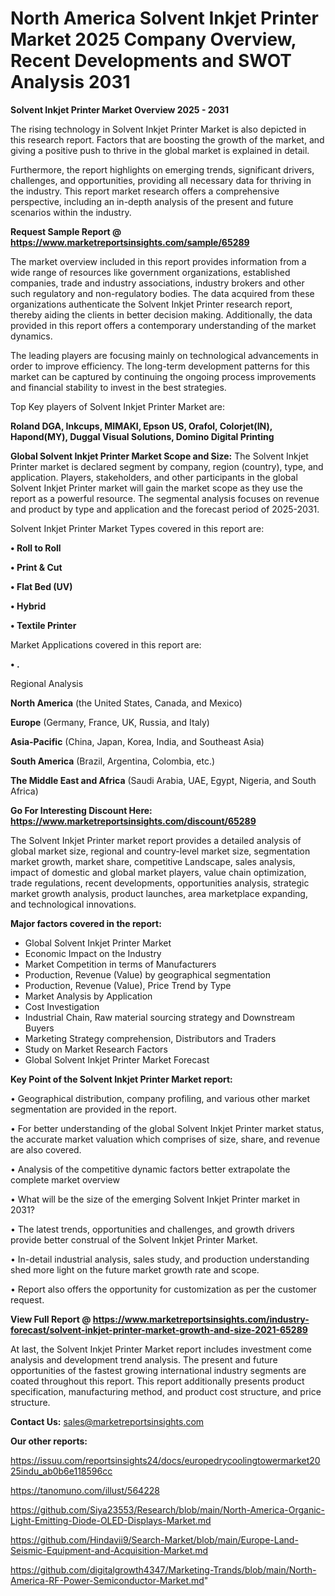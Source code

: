# North America Solvent Inkjet Printer Market 2025 Company Overview, Recent Developments and SWOT Analysis 2031

<Strong> Solvent Inkjet Printer Market Overview 2025 - 2031</strong>

The rising technology in Solvent Inkjet Printer Market is also depicted in this research report. Factors that are boosting the growth of the market, and giving a positive push to thrive in the global market is explained in detail.

Furthermore, the report highlights on emerging trends, significant drivers, challenges, and opportunities, providing all necessary data for thriving in the industry. This report market research offers a comprehensive perspective, including an in-depth analysis of the present and future scenarios within the industry.

<strong>Request Sample Report @ <a href=https://www.marketreportsinsights.com/sample/65289>https://www.marketreportsinsights.com/sample/65289</a></strong>

The market overview included in this report provides information from a wide range of resources like government organizations, established companies, trade and industry associations, industry brokers and other such regulatory and non-regulatory bodies. The data acquired from these organizations authenticate the Solvent Inkjet Printer research report, thereby aiding the clients in better decision making. Additionally, the data provided in this report offers a contemporary understanding of the market dynamics.

The leading players are focusing mainly on technological advancements in order to improve efficiency. The long-term development patterns for this market can be captured by continuing the ongoing process improvements and financial stability to invest in the best strategies.

Top Key players of Solvent Inkjet Printer Market are:

<strong>Roland DGA, Inkcups, MIMAKI, Epson US, Orafol, Colorjet(IN), Hapond(MY), Duggal Visual Solutions, Domino Digital Printing</strong>

<strong><b>Global Solvent Inkjet Printer Market Scope and Size:</b></strong>
The Solvent Inkjet Printer market is declared segment by company, region (country), type, and application. Players, stakeholders, and other participants in the global Solvent Inkjet Printer market will gain the market scope as they use the report as a powerful resource. The segmental analysis focuses on revenue and product by type and application and the forecast period of 2025-2031.

Solvent Inkjet Printer Market Types covered in this report are:

<strong>• Roll to Roll

• Print & Cut

• Flat Bed (UV)

• Hybrid

• Textile Printer</strong>

Market Applications covered in this report are:

<strong>• .</strong> 

Regional Analysis

<strong>North America</strong> (the United States, Canada, and Mexico)

<strong>Europe</strong> (Germany, France, UK, Russia, and Italy)

<strong>Asia-Pacific</strong> (China, Japan, Korea, India, and Southeast Asia)

<strong>South America</strong> (Brazil, Argentina, Colombia, etc.)

<strong>The Middle East and Africa</strong> (Saudi Arabia, UAE, Egypt, Nigeria, and South Africa)

<strong>Go For Interesting Discount Here: <a href=https://www.marketreportsinsights.com/discount/65289>https://www.marketreportsinsights.com/discount/65289</a></strong>

The Solvent Inkjet Printer market report provides a detailed analysis of global market size, regional and country-level market size, segmentation market growth, market share, competitive Landscape, sales analysis, impact of domestic and global market players, value chain optimization, trade regulations, recent developments, opportunities analysis, strategic market growth analysis, product launches, area marketplace expanding, and technological innovations.

<strong><b>Major factors covered in the report:</b></strong>
<ul>
  <li>Global Solvent Inkjet Printer Market </li>
  <li>Economic Impact on the Industry</li>
  <li>Market Competition in terms of Manufacturers</li>
  <li>Production, Revenue (Value) by geographical segmentation</li>
  <li>Production, Revenue (Value), Price Trend by Type</li>
  <li>Market Analysis by Application</li>
  <li>Cost Investigation</li>
  <li>Industrial Chain, Raw material sourcing strategy and Downstream Buyers</li>
  <li>Marketing Strategy comprehension, Distributors and Traders</li>
  <li>Study on Market Research Factors</li>
  <li>Global Solvent Inkjet Printer Market Forecast</li>
</ul>

<strong><b>Key Point of the Solvent Inkjet Printer Market report:</b></strong>

• Geographical distribution, company profiling, and various other market segmentation are provided in the report.

• For better understanding of the global Solvent Inkjet Printer market status, the accurate market valuation which comprises of size, share, and revenue are also covered.

• Analysis of the competitive dynamic factors better extrapolate the complete market overview

• What will be the size of the emerging Solvent Inkjet Printer market in 2031?

• The latest trends, opportunities and challenges, and growth drivers provide better construal of the Solvent Inkjet Printer Market.

• In-detail industrial analysis, sales study, and production understanding shed more light on the future market growth rate and scope.

• Report also offers the opportunity for customization as per the customer request.

<strong><b>View Full Report @ <a href=https://www.marketreportsinsights.com/industry-forecast/solvent-inkjet-printer-market-growth-and-size-2021-65289>https://www.marketreportsinsights.com/industry-forecast/solvent-inkjet-printer-market-growth-and-size-2021-65289</a></b></strong>


At last, the Solvent Inkjet Printer Market report includes investment come analysis and development trend analysis. The present and future opportunities of the fastest growing international industry segments are coated throughout this report. This report additionally presents product specification, manufacturing method, and product cost structure, and price structure.

<strong>Contact Us:</strong>
sales@marketreportsinsights.com

<strong>Our other reports:</strong>

<a href=https://issuu.com/reportsinsights24/docs/europedrycoolingtowermarket2025indu_ab0b6e118596cc>https://issuu.com/reportsinsights24/docs/europedrycoolingtowermarket2025indu_ab0b6e118596cc</a>

<a href=https://tanomuno.com/illust/564228>https://tanomuno.com/illust/564228</a>

<a href=https://github.com/Siya23553/Research/blob/main/North-America-Organic-Light-Emitting-Diode-OLED-Displays-Market.md>https://github.com/Siya23553/Research/blob/main/North-America-Organic-Light-Emitting-Diode-OLED-Displays-Market.md</a>

<a href=https://github.com/Hindavii9/Search-Market/blob/main/Europe-Land-Seismic-Equipment-and-Acquisition-Market.md>https://github.com/Hindavii9/Search-Market/blob/main/Europe-Land-Seismic-Equipment-and-Acquisition-Market.md</a>

<a href=https://github.com/digitalgrowth4347/Marketing-Trands/blob/main/North-America-RF-Power-Semiconductor-Market.md>https://github.com/digitalgrowth4347/Marketing-Trands/blob/main/North-America-RF-Power-Semiconductor-Market.md</a>"
